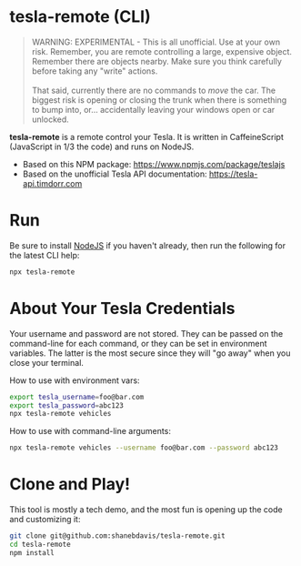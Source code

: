 # tesla-remote (CLI)

> WARNING: EXPERIMENTAL - This is all unofficial. Use at your own risk. Remember, you are remote controlling a large, expensive object. Remember there are objects nearby. Make sure you think carefully before taking any "write" actions.
<br><br>That said, currently there are no commands to *move* the car. The biggest risk is opening or closing the trunk when there is something to bump into, or... accidentally leaving your windows open or car unlocked.

**tesla-remote** is a remote control your Tesla. It is written in CaffeineScript (JavaScript in 1/3 the code) and runs on NodeJS.

- Based on this NPM package: https://www.npmjs.com/package/teslajs
- Based on the unofficial Tesla API documentation: https://tesla-api.timdorr.com

# Run

Be sure to install [NodeJS](https://nodejs.org/en/download/) if you haven't already, then run the following for the latest CLI help:

```bash
npx tesla-remote
```

# About Your Tesla Credentials

Your username and password are not stored. They can be passed on the command-line for each command, or they can be set in environment variables. The latter is the most secure since they will "go away" when you close your terminal.

How to use with environment vars:

```bash
export tesla_username=foo@bar.com
export tesla_password=abc123
npx tesla-remote vehicles
```

How to use with command-line arguments:

```bash
npx tesla-remote vehicles --username foo@bar.com --password abc123
```

# Clone and Play!

This tool is mostly a tech demo, and the most fun is opening up the code and customizing it:

```bash
git clone git@github.com:shanebdavis/tesla-remote.git
cd tesla-remote
npm install
```
